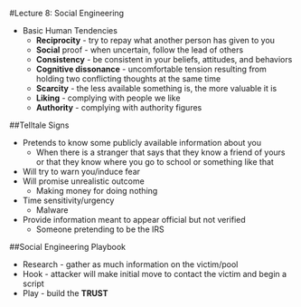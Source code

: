 #Lecture 8: Social Engineering 

* Basic Human Tendencies 
	* **Reciprocity** - try to repay what another person has given to you 
	* **Social** proof - when uncertain, follow the lead of others 
	* **Consistency** - be consistent in your beliefs, attitudes, and behaviors 
	* **Cognitive dissonance** - uncomfortable tension resulting from holding two conflicting thoughts at the same time 
	* **Scarcity** - the less available something is, the more valuable it is 
	* **Liking** - complying with people we like 
	* **Authority** - complying with authority figures 

##Telltale Signs 
* Pretends to know some publicly available information about you 
	* When there is a stranger that says that they know a friend of yours or that they know where you go to school or something like that 
* Will try to warn you/induce fear 
* Will promise unrealistic outcome 
	* Making money for doing nothing 
* Time sensitivity/urgency 
	* Malware 
* Provide information meant to appear official but not verified 
	* Someone pretending to be the IRS    

##Social Engineering Playbook 
* Research - gather as much information on the victim/pool 
* Hook - attacker will make initial move to contact the victim and begin a script 
* Play - build the **TRUST**
